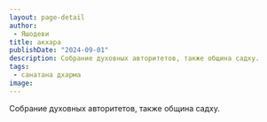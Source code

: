```yaml
---
layout: page-detail
author:
 - Яшодеви
title: акхара
publishDate: "2024-09-01"
description: Собрание духовных авторитетов, также община садху.
tags:
 - санатана дхарма
image: 
---
```


Собрание духовных авторитетов, также община садху.

